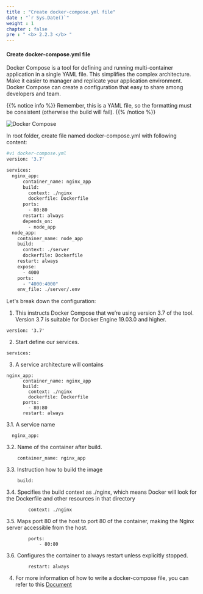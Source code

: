 ```yaml
---
title : "Create docker-compose.yml file"
date : "`r Sys.Date()`"
weight : 1
chapter : false
pre : " <b> 2.2.3 </b> "
---
```


#### Create docker-compose.yml file

Docker Compose is a tool for defining and running multi-container application in a single YAML file. This simplifies the complex architecture. Make it easier to manager and replicate your application environment. Docker Compose can create a configuration that easy to share among developers and team.

{{% notice info %}}
Remember, this is a YAML file, so the formatting must be consistent (otherwise the build will fail).
{{% /notice %}}

![Docker Compose](/images/2.prerequisite/046-createdockercompose.png)

In root folder, create file named docker-compose.yml with following content:
```bash
#vi docker-compose.yml
version: '3.7'

services:
  nginx_app:
      container_name: nginx_app
      build:
        context: ./nginx
        dockerfile: Dockerfile
      ports:
        - 80:80
      restart: always
      depends_on:
        - node_app
  node_app:
    container_name: node_app
    build:
      context: ./server
      dockerfile: Dockerfile
    restart: always
    expose:
      - 4000
    ports:
      - "4000:4000"
    env_file: ./server/.env
```

Let's break down the configuration:

1. This instructs Docker Compose that we’re using version 3.7 of the tool. Version 3.7 is suitable for Docker Engine 19.03.0 and higher.

```
version: '3.7'
```
2. Start define our services.
```
services:
```
3. A service architecture will contains
```
nginx_app:
      container_name: nginx_app
      build:
        context: ./nginx
        dockerfile: Dockerfile
      ports:
        - 80:80
      restart: always
```

3.1. A service name
```
  nginx_app:
```

3.2. Name of the container after build.
```
    container_name: nginx_app
```

3.3. Instruction how to build the image
```
    build:
```

3.4. Specifies the build context as ./nginx, which means Docker will look for the Dockerfile and other resources in that directory
```
        context: ./nginx
```

3.5. Maps port 80 of the host to port 80 of the container, making the Nginx server accessible from the host.
```
        ports:
            - 80:80
```

3.6. Configures the container to always restart unless explicitly stopped.
```
        restart: always
```

4. For more information of how to write a docker-compose file, you can refer to this [Document](https://docs.docker.com/reference/compose-file/)